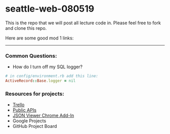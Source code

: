 # seattle-web-080519

This is the repo that we will post all lecture code in. Please feel free to fork and clone this repo.

Here are some good mod 1 links:

---
### Common Questions:
- How do I turn off my SQL logger?
```ruby
# in config/environment.rb add this line:
ActiveRecord::Base.logger = nil
```

### Resources for projects:
- [Trello](https://trello.com/)
- [Public APIs](https://github.com/public-apis/public-apis)
- [JSON Viewer Chrome Add-In](https://chrome.google.com/webstore/detail/json-viewer/gbmdgpbipfallnflgajpaliibnhdgobh?hl=en-US)
- Google Projects
- GitHub Project Board
